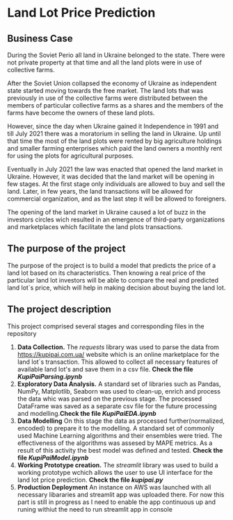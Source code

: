 # Land Lot Price Prediction

## Business Case
During the Soviet Perio all land in Ukraine belonged to the state. There were not private property at that time and all the land plots were in use of collective farms. 

After the Soviet Union collapsed the economy of Ukraine as independent state started moving towards the free market. The land lots that was previously in use of the collective farms were distributed between the members of particular collective farms as a shares and the members of the farms have become the owners of these land plots. 

However, since the day when Ukraine gained it Independence in 1991 and till July 2021 there was a moratorium in selling the land in Ukraine. Up until that time the most of the land plots were rented by big agriculture holdings and smaller farming enterprises which paid the land owners a monthly rent for using the plots for agricultural purposes.

Eventually in July 2021 the law was enacted that opened the land market in Ukraine. However, it was decided that the land market will be opening in few stages. At the first stage only individuals are allowed to buy and sell the land. Later, in few years, the land transactions will be allowed for commercial organization, and as the last step it will be allowed to foreigners. 

The opening of the land market in Ukraine caused a lot of buzz in the investors circles wich resulted in an emergence of third-party organizations and marketplaces which facilitate the land plots transactions.

## The purpose of the project
The purpose of the project is to build a model that predicts the price of a land lot based on its characteristics. Then knowing a real price of the particular land lot investors will be able to compare the real and predicted land lot`s price, which will help in making decision about buying the land lot.

## The project description
This project comprised several stages and corresponding files in the repository

1. **Data Collection.** The *requests* library was used to parse the data from https://kupipai.com.ua/ website which is an online marketplace for the land lot`s transaction. This allowed to collect all necessary features of available land lot's and save them in a csv file. **Check the file *KupiPaiParsing.ipynb***
2. **Exploratory Data Analysis.** A standard set of libraries such as Pandas, NumPy, Matplotlib, Seaborn was used to clean-up, enrich and process the data whic was parsed on the previous stage. The processed DataFrame was saved as a separate csv file for the future processing and modelling.**Check the file *KupiPaiEDA.ipynb***
3. **Data Modelling** On this stage the data as processed further(normalized, encoded) to prepare it to the modelling. A standard set of commonly used Machine Learning algorithms and their ensembles were tried. The effectiveness of the algorithms was assesed by MAPE metrics. As a result of this activity the best model was defined and tested. **Check the file *KupiPaiModel.ipynb***
4. **Working Prototype creation.** The *streamlit* library was used to build a working prototype wchich allows the user to use UI interface for the land lot price prediction.  **Check the file *kupipai.py***
5. **Production Deployment** An instance on AWS was launched with all necessary libararies and streamlit app was uploaded there. For now this part is still in progress as I need to enable the app continuous up and runing  withiut the need to run streamlit app in console
